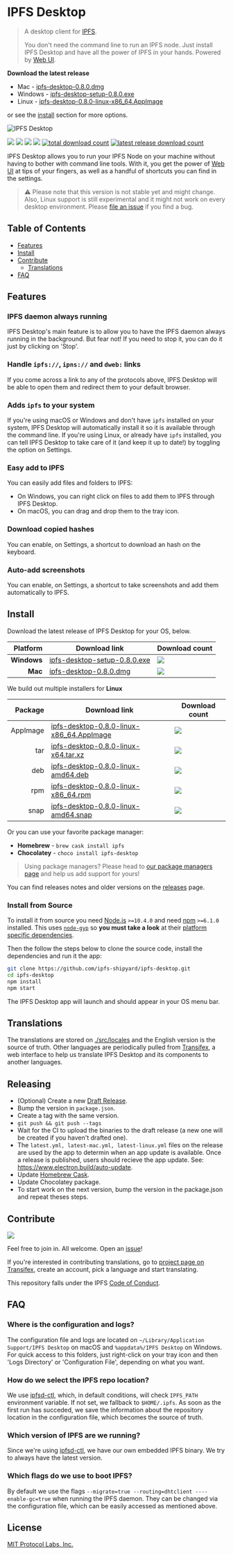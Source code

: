 # IPFS Desktop

> A desktop client for [IPFS](https://ipfs.io).
>
> You don't need the command line to run an IPFS node. Just install IPFS Desktop and have all the power of IPFS in your hands. Powered by [Web UI](https://github.com/ipfs-shipyard/ipfs-webui).

**Download the latest release**

- Mac - [ipfs-desktop-0.8.0.dmg](https://github.com/ipfs-shipyard/ipfs-desktop/releases/download/v0.8.0/ipfs-desktop-0.8.0.dmg)
- Windows - [ipfs-desktop-setup-0.8.0.exe](https://github.com/ipfs-shipyard/ipfs-desktop/releases/download/v0.8.0/ipfs-desktop-setup-0.8.0.exe)
- Linux - [ipfs-desktop-0.8.0-linux-x86_64.AppImage](https://github.com/ipfs-shipyard/ipfs-desktop/releases/download/v0.8.0/ipfs-desktop-0.8.0-linux-x86_64.AppImage)

or see the [install](#install) section for more options.

![IPFS Desktop](https://user-images.githubusercontent.com/157609/55424318-426b1680-5580-11e9-93ec-ec261879367f.jpg)

[![](https://img.shields.io/badge/made%20by-Protocol%20Labs-blue.svg?style=flat-square)](https://protocol.ai/)
[![](https://img.shields.io/badge/project-IPFS-blue.svg?style=flat-square)](http://ipfs.io/)
[![](https://img.shields.io/badge/freenode-%23ipfs-blue.svg?style=flat-square)](http://webchat.freenode.net/?channels=%23ipfs)
[![](https://david-dm.org/ipfs-shipyard/ipfs-desktop.svg?style=flat-square)](https://david-dm.org/ipfs-shipyard/ipfs-desktop)
[![total download count](https://img.shields.io/github/downloads/ipfs-shipyard/ipfs-desktop/total.svg?style=flat-square)](https://github.com/ipfs-shipyard/ipfs-desktop/releases)
[![latest release download count](https://img.shields.io/github/downloads-pre/ipfs-shipyard/ipfs-desktop/v0.8.0/total.svg?style=flat-square)](https://github.com/ipfs-shipyard/ipfs-desktop/releases/tag/v0.8.0)

IPFS Desktop allows you to run your IPFS Node on your machine without having to bother with command line tools. With it, you get the power of [Web UI](https://github.com/ipfs-shipyard/ipfs-webui) at tips of your fingers, as well as a handful of shortcuts you can find in the settings.

> ⚠ Please note that this version is not stable yet and might change. Also, Linux support is still experimental and it might not work on every desktop environment. Please [file an issue](https://github.com/ipfs-shipyard/ipfs-desktop/issues/new) if you find a bug.

## Table of Contents

- [Features](#features)
- [Install](#install)
- [Contribute](#contribute)
    - [Translations](#translations)
- [FAQ](#faq)

## Features

### IPFS daemon always running

IPFS Desktop's main feature is to allow you to have the IPFS daemon always running in the background. But fear not! If you need to stop it, you can do it just by clicking on 'Stop'.

### Handle `ipfs://`, `ipns://` and `dweb:` links

If you come across a link to any of the protocols above, IPFS Desktop will be able to open them and redirect them to your default browser.

### Adds `ipfs` to your system

If you're using macOS or Windows and don't have `ipfs` installed on your system, IPFS Desktop will automatically install it so it is available through the command line. If you're using Linux, or already have `ipfs` installed, you can tell IPFS Desktop to take care of it (and keep it up to date!) by toggling the option on Settings.

### Easy add to IPFS

You can easily add files and folders to IPFS:

- On Windows, you can right click on files to add them to IPFS through IPFS Desktop.
- On macOS, you can drag and drop them to the tray icon.

### Download copied hashes

You can enable, on Settings, a shortcut to download an hash on the keyboard.

### Auto-add screenshots

You can enable, on Settings, a shortcut to take screenshots and add them automatically to IPFS.

## Install

Download the latest release of IPFS Desktop for your OS, below.

| Platform | Download link | Download count
|---------:|---------------|---------------
| **Windows**  | [ipfs-desktop-setup-0.8.0.exe](https://github.com/ipfs-shipyard/ipfs-desktop/releases/download/v0.8.0/ipfs-desktop-setup-0.8.0.exe) | [![](https://img.shields.io/github/downloads-pre/ipfs-shipyard/ipfs-desktop/v0.8.0/ipfs-desktop-setup-0.8.0.exe.svg?style=flat-square)](https://github.com/ipfs-shipyard/ipfs-desktop/releases/download/v0.8.0/ipfs-desktop-setup-0.8.0.exe)
| **Mac**    | [ipfs-desktop-0.8.0.dmg](https://github.com/ipfs-shipyard/ipfs-desktop/releases/download/v0.8.0/ipfs-desktop-0.8.0.dmg) | [![](https://img.shields.io/github/downloads-pre/ipfs-shipyard/ipfs-desktop/v0.8.0/ipfs-desktop-0.8.0.dmg.svg?style=flat-square)](https://github.com/ipfs-shipyard/ipfs-desktop/releases/download/v0.8.0/ipfs-desktop-0.8.0.dmg)

We build out multiple installers for **Linux**

| Package | Download link | Download count
|---------:|---------------|---------------
| AppImage | [ipfs-desktop-0.8.0-linux-x86_64.AppImage](https://github.com/ipfs-shipyard/ipfs-desktop/releases/download/v0.8.0/ipfs-desktop-0.8.0-linux-x86_64.AppImage) | [![](https://img.shields.io/github/downloads-pre/ipfs-shipyard/ipfs-desktop/v0.8.0/ipfs-desktop-0.8.0-linux-x86_64.AppImage.svg?style=flat-square)](https://github.com/ipfs-shipyard/ipfs-desktop/releases/download/v0.8.0/ipfs-desktop-0.8.0-linux-x86_64.AppImage)
| tar | [ipfs-desktop-0.8.0-linux-x64.tar.xz](https://github.com/ipfs-shipyard/ipfs-desktop/releases/download/v0.8.0/ipfs-desktop-0.8.0-linux-x64.tar.xz) | [![](https://img.shields.io/github/downloads-pre/ipfs-shipyard/ipfs-desktop/v0.8.0/ipfs-desktop-0.8.0-linux-x64.tar.xz.svg?style=flat-square)](https://github.com/ipfs-shipyard/ipfs-desktop/releases/download/v0.8.0/ipfs-desktop-0.8.0-linux-x64.tar.xz)
| deb | [ipfs-desktop-0.8.0-linux-amd64.deb](https://github.com/ipfs-shipyard/ipfs-desktop/releases/download/v0.8.0/ipfs-desktop-0.8.0-linux-amd64.deb) | [![](https://img.shields.io/github/downloads-pre/ipfs-shipyard/ipfs-desktop/v0.8.0/ipfs-desktop-0.8.0-linux-amd64.deb.svg?style=flat-square)](https://github.com/ipfs-shipyard/ipfs-desktop/releases/download/v0.8.0/ipfs-desktop-0.8.0-linux-amd64.deb)
| rpm | [ipfs-desktop-0.8.0-linux-x86_64.rpm](https://github.com/ipfs-shipyard/ipfs-desktop/releases/download/v0.8.0/ipfs-desktop-0.8.0-linux-x86_64.rpm) | [![](https://img.shields.io/github/downloads-pre/ipfs-shipyard/ipfs-desktop/v0.8.0/ipfs-desktop-0.8.0-linux-x86_64.rpm.svg?style=flat-square)](https://github.com/ipfs-shipyard/ipfs-desktop/releases/download/v0.8.0/ipfs-desktop-0.8.0-linux-x86_64.rpm)
| snap  | [ipfs-desktop-0.8.0-linux-amd64.snap](https://github.com/ipfs-shipyard/ipfs-desktop/releases/download/v0.8.0/ipfs-desktop-0.8.0-linux-amd64.snap) | [![](https://img.shields.io/github/downloads-pre/ipfs-shipyard/ipfs-desktop/v0.8.0/ipfs-desktop-0.8.0-linux-amd64.snap.svg?style=flat-square)](https://github.com/ipfs-shipyard/ipfs-desktop/releases/download/v0.8.0/ipfs-desktop-0.8.0-linux-amd64.snap)

Or you can use your favorite package manager:

- **Homebrew** - `brew cask install ipfs`
- **Chocolatey** - `choco install ipfs-desktop`

> Using package managers? Please head to [our package managers page](https://github.com/ipfs-shipyard/ipfs-desktop/issues/691) and help us add support for yours!

You can find releases notes and older versions on the [releases](https://github.com/ipfs-shipyard/ipfs-desktop/releases) page.

### Install from Source

To install it from source you need [Node.js](https://nodejs.org/en/) `>=10.4.0` and
need [npm](npmjs.org) `>=6.1.0` installed. This uses [`node-gyp`](https://github.com/nodejs/node-gyp) so **you must take a look** at their [platform specific dependencies](https://github.com/nodejs/node-gyp#installation).

Then the follow the steps below to clone the source code, install the dependencies and run it the app:

```bash
git clone https://github.com/ipfs-shipyard/ipfs-desktop.git
cd ipfs-desktop
npm install
npm start
```

The IPFS Desktop app will launch and should appear in your OS menu bar.

## Translations

The translations are stored on [./src/locales](./src/locales) and the English version is the source of truth.
Other languages are periodically pulled from [Transifex](https://www.transifex.com/ipfs/ipfs-desktop/), a web interface to help us translate IPFS Desktop and its components to another languages.

## Releasing

- (Optional) Create a new [Draft Release](https://github.com/ipfs-shipyard/ipfs-desktop/releases).
- Bump the version in `package.json`.
- Create a tag with the same version.
- `git push && git push --tags`
- Wait for the CI to upload the binaries to the draft release (a new one will be created if you haven't drafted one).
- The `latest.yml, latest-mac.yml, latest-linux.yml` files on the release are used by the app to determin when an app update is available. Once a release is published, users should recieve the app update. See: https://www.electron.build/auto-update.
- Update [Homebrew Cask](https://github.com/Homebrew/homebrew-cask/blob/master/CONTRIBUTING.md#updating-a-cask).
- Update Chocolatey package.
- To start work on the next version, bump the version in the package.json and repeat theses steps.

## Contribute

[![](https://cdn.rawgit.com/jbenet/contribute-ipfs-gif/master/img/contribute.gif)](https://github.com/ipfs/community/#contributing-guidelines)

Feel free to join in. All welcome. Open an [issue](https://github.com/ipfs-shipyard/ipfs-desktop/issues)!

If you're interested in contributing translations, go to [project page on Transifex](https://www.transifex.com/ipfs/ipfs-desktop/translate/), create an account, pick a language and start translating.

This repository falls under the IPFS [Code of Conduct](https://github.com/ipfs/community/blob/master/code-of-conduct.md).

## FAQ

### Where is the configuration and logs?

The configuration file and logs are located on `~/Library/Application Support/IPFS Desktop` on macOS and `%appdata%/IPFS Desktop` on Windows. For quick access to this folders, just right-click on your tray icon and then 'Logs Directory' or 'Configuration File', depending on what you want.

### How do we select the IPFS repo location?

We use [ipfsd-ctl](https://github.com/ipfs/js-ipfsd-ctl), which, in default conditions, will check `IPFS_PATH` environment variable. If not set, we fallback to `$HOME/.ipfs`. As soon as the first run has succeded, we save the information about the repository location in the configuration file, which becomes the source of truth.

### Which version of IPFS are we running?

Since we're using [ipfsd-ctl](https://github.com/ipfs/js-ipfsd-ctl), we have our own embedded IPFS binary. We try to always have the latest version.

### Which flags do we use to boot IPFS?

By default we use the flags `--migrate=true --routing=dhtclient ----enable-gc=true` when running the IPFS daemon. They can be changed via the configuration file, which can be easily accessed as mentioned above.

## License

[MIT Protocol Labs, Inc.](./LICENSE)
